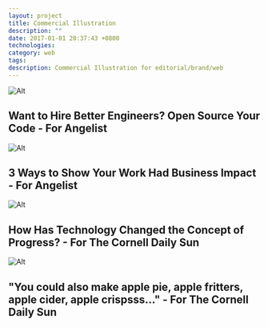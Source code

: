 ```yaml
---
layout: project
title: Commercial Illustration
description: ""
date: 2017-01-01 20:37:43 +0800
technologies:
category: web
tags:
description: Commercial Illustration for editorial/brand/web
---
```



![Alt]({{site.baseurl}}/img/illo/opensource.png)
## Want to Hire Better Engineers? Open Source Your Code - For Angelist

![Alt]({{site.baseurl}}/img/illo/recruit.png)
## 3 Ways to Show Your Work Had Business Impact - For Angelist

![Alt]({{site.baseurl}}/img/illo/plant.png)
## How Has Technology Changed the Concept of Progress? - For The Cornell Daily Sun


![Alt]({{site.baseurl}}/img/illo/eden.jpg)
## "You could also make apple pie, apple fritters, apple cider, apple crispsss..." - For The Cornell Daily Sun


